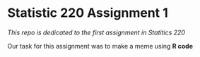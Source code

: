 # Statistic 220 Assignment 1

*This repo is dedicated to the first assignment in Statitics 220*

Our task for this assignment was to make a meme using **R code**




